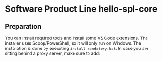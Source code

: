 # Software Product Line hello-spl-core


## Preparation

You can install required tools and install some VS Code extensions. The installer uses Scoop/PowerShell, so it will only run on Windows. The installation is done by executing `install-mandatory.bat`. In case you are sitting behind a proxy server, make sure to add:

